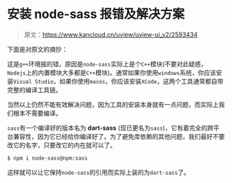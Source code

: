 # 安装 node-sass 报错及解决方案

> 原文：https://www.kancloud.cn/uview/uview-ui_v2/2593434

下面是对原文的摘抄：

这是`g++`环境报的错，原因是`node-sass`实际上是个`C++`模块(不要对此疑惑，`Nodejs`上的内置模块大多都是`C++`模块)。通常如果你使用`windows`系统，你应该安装`Visual Studio`，如果你使用`macos`，你应该安装`XCode`，这两个工具通常都自带完整的编译工具链。

当然以上仍然不能有效解决问题，因为工具的安装本身就有一点问题，而实际上我们根本不需要编译。

`sass`有一个编译好的版本名为 **dart-sass** (现已更名为`sass`)，它有着完全的跨平台兼容性，因为它已经给你编译好了。为了避免库依赖的其他问题，我们最好不要改它的名字，只要改它的内在就可以了。

```sh
$ npm i node-sass@npm:sass
```

这样就可以让它保持`node-sass`的引用而实际上装的为`dart-sass`了。